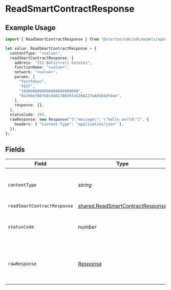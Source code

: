 # ReadSmartContractResponse

## Example Usage

```typescript
import { ReadSmartContractResponse } from "@starton/sdk/sdk/models/operations";

let value: ReadSmartContractResponse = {
  contentType: "<value>",
  readSmartContractResponse: {
    address: "722 Balistreri Estates",
    functionName: "<value>",
    network: "<value>",
    params: [
      "TestToken",
      "TEST",
      "1000000000000000000000000",
      "0x298e760768c8481780397eE28A127eAd584df4ee",
    ],
    response: {},
  },
  statusCode: 204,
  rawResponse: new Response("{\"message\": \"hello world\"}", {
    headers: { "Content-Type": "application/json" },
  }),
};
```

## Fields

| Field                                                                                       | Type                                                                                        | Required                                                                                    | Description                                                                                 |
| ------------------------------------------------------------------------------------------- | ------------------------------------------------------------------------------------------- | ------------------------------------------------------------------------------------------- | ------------------------------------------------------------------------------------------- |
| `contentType`                                                                               | *string*                                                                                    | :heavy_check_mark:                                                                          | HTTP response content type for this operation                                               |
| `readSmartContractResponse`                                                                 | [shared.ReadSmartContractResponse](../../../sdk/models/shared/readsmartcontractresponse.md) | :heavy_minus_sign:                                                                          | N/A                                                                                         |
| `statusCode`                                                                                | *number*                                                                                    | :heavy_check_mark:                                                                          | HTTP response status code for this operation                                                |
| `rawResponse`                                                                               | [Response](https://developer.mozilla.org/en-US/docs/Web/API/Response)                       | :heavy_check_mark:                                                                          | Raw HTTP response; suitable for custom response parsing                                     |